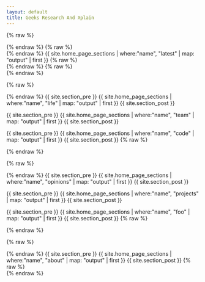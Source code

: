 ```yaml
---
layout: default
title: Geeks Research And Xplain
---
```


{% raw %}<section class="row">{% endraw %}
{% raw %}<section class="col-md-12">{% endraw %}
{{ site.home_page_sections | where:"name", "latest" | map: "output" | first }}
{% raw %}</section>{% endraw %}
{% raw %}</section>{% endraw %}

{% raw %}<section class="row">{% endraw %}
{{ site.section_pre }}
{{ site.home_page_sections | where:"name", "life" | map: "output" | first }}
{{ site.section_post }}

{{ site.section_pre }}
{{ site.home_page_sections | where:"name", "team" | map: "output" | first }}
{{ site.section_post }}

{{ site.section_pre }}
{{ site.home_page_sections | where:"name", "code" | map: "output" | first }}
{{ site.section_post }}
{% raw %}</section>{% endraw %}

{% raw %}<section class="row">{% endraw %}
{{ site.section_pre }}
{{ site.home_page_sections | where:"name", "opinions" | map: "output" | first }}
{{ site.section_post }}

{{ site.section_pre }}
{{ site.home_page_sections | where:"name", "projects" | map: "output" | first }}
{{ site.section_post }}

{{ site.section_pre }}
{{ site.home_page_sections | where:"name", "foo" | map: "output" | first }}
{{ site.section_post }}
{% raw %}</section>{% endraw %}

{% raw %}<section class="row">{% endraw %}
{{ site.section_pre }}
{{ site.home_page_sections | where:"name", "about" | map: "output" | first }}
{{ site.section_post }}
{% raw %}</section>{% endraw %}
